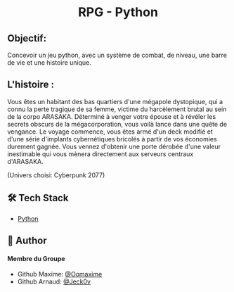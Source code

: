 # <p align="center">RPG - Python</p>

## Objectif:

Concevoir un jeu python, avec un système de combat, de niveau, une barre de vie et une histoire unique.

## L'histoire :

Vous êtes un habitant des bas quartiers d'une mégapole dystopique, qui a connu la perte tragique de sa femme, victime du harcèlement brutal au sein de la corpo ARASAKA. Déterminé à venger votre épouse et à révéler les secrets obscurs de la mégacorporation, vous voilà lance dans une quête de vengance. Le voyage commence, vous êtes armé d'un deck modifié et d'une série d'implants cybernétiques bricolés à partir de vos économies durement gagnée. Vous vennez d'obtenir une porte dérobée d'une valeur inestimable qui vous mènera directement aux serveurs centraux d'ARASAKA.

(Univers choisi: Cyberpunk 2077)



## 🛠️ Tech Stack
- [Python](https://www.python.org/)
    

## 🙇 Author
#### Membre du Groupe
- Github Maxime: [@Oomaxime](https://github.com/Oomaxime)
- Github Arnaud: [@Jeck0v](https://github.com/Jeck0v)
